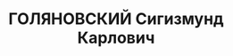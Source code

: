 ---
title: ГОЛЯНОВСКИЙ Сигизмунд Карлович
description: "Род. в 1891, Китай, г. Харбин, поляк, обр.: высшее, б/п. Проживал: Москва,\
  \ Пушкарев пер., д. 8, кв. 50. Редактор \"Каталогиздата\" Наркомата тяжелой промышленности\
  \ СССР \n  Арестован 25.09.1937. Обв. в шпионаже и подготовке терактов. Приговор:\
  \ ВК ВС СССР, 28.11.1937 – ВМН. Расстрелян 28.11.1937, г.Москва. \n  Реабилитирован\
  \ ВК ВС СССР октябрь 1962"
---